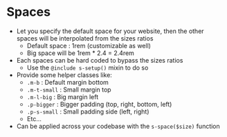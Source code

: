 # Spaces

- Let you specify the default space for your website, then the other spaces will be interpolated from the sizes ratios
	- Default space : 1rem (customizable as well)
	- Big space will be 1rem * 2.4 = 2.4rem
- Each spaces can be hard coded to bypass the sizes ratios
	- Use the ```@include s-setup()``` mixin to do so
- Provide some helper classes like:
	- ```.m-b``` : Default margin bottom
	- ```.m-t-small``` : Small margin top
	- ```.m-l-big``` : Big margin left
	- ```.p-bigger``` : Bigger padding (top, right, bottom, left)
	- ```.p-s-small``` : Small padding side (left, right)
	- Etc...
- Can be applied across your codebase with the ```s-space($size)``` function
